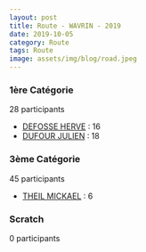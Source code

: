 ```yaml
---
layout: post
title: Route - WAVRIN - 2019
date: 2019-10-05
category: Route
tags: Route
image: assets/img/blog/road.jpeg
---
```


### 1ère Catégorie
28 participants
- [DEFOSSE HERVE](https://teamspecializedlille.cc/coureurs/defosseherve) : 16
- [DUFOUR JULIEN](https://teamspecializedlille.cc/coureurs/dufourjulien) : 18

### 3ème Catégorie
45 participants
- [THEIL MICKAEL](https://teamspecializedlille.cc/coureurs/theilmickael) : 6

### Scratch
0 participants
